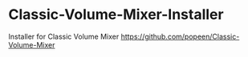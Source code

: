 # Classic-Volume-Mixer-Installer
Installer for Classic Volume Mixer https://github.com/popeen/Classic-Volume-Mixer
